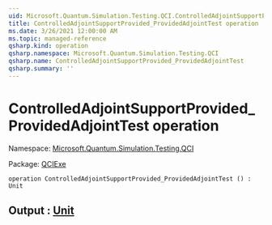 ```yaml
---
uid: Microsoft.Quantum.Simulation.Testing.QCI.ControlledAdjointSupportProvided_ProvidedAdjointTest
title: ControlledAdjointSupportProvided_ProvidedAdjointTest operation
ms.date: 3/26/2021 12:00:00 AM
ms.topic: managed-reference
qsharp.kind: operation
qsharp.namespace: Microsoft.Quantum.Simulation.Testing.QCI
qsharp.name: ControlledAdjointSupportProvided_ProvidedAdjointTest
qsharp.summary: ''
---
```


# ControlledAdjointSupportProvided_ProvidedAdjointTest operation

Namespace: [Microsoft.Quantum.Simulation.Testing.QCI](xref:Microsoft.Quantum.Simulation.Testing.QCI)

Package: [QCIExe](https://nuget.org/packages/QCIExe)




```qsharp
operation ControlledAdjointSupportProvided_ProvidedAdjointTest () : Unit
```


## Output : [Unit](xref:microsoft.quantum.lang-ref.unit)

